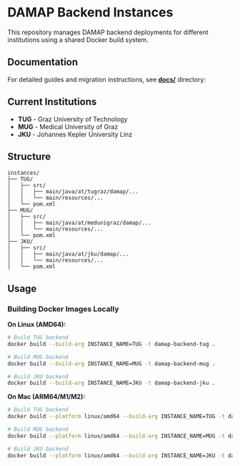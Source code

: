 # DAMAP Backend Instances

This repository manages DAMAP backend deployments for different institutions using a shared Docker build system.

## Documentation

For detailed guides and migration instructions, see [**docs/**](docs/) directory:

## Current Institutions

- **TUG** - Graz University of Technology
- **MUG** - Medical University of Graz
- **JKU** - Johannes Kepler University Linz

## Structure

```
instances/
├── TUG/
│   ├── src/                    
│   │   ├── main/java/at/tugraz/damap/...
│   │   └── main/resources/...
│   └── pom.xml                 
├── MUG/
│   ├── src/                    
│   │   ├── main/java/at/medunigraz/damap/...
│   │   └── main/resources/...
│   └── pom.xml                
├── JKU/
│   ├── src/                   
│   │   ├── main/java/at/jku/damap/...
│   │   └── main/resources/...
│   └── pom.xml                 
```

## Usage

### Building Docker Images Locally

**On Linux (AMD64):**
```bash
# Build TUG backend  
docker build --build-arg INSTANCE_NAME=TUG -t damap-backend-tug .

# Build MUG backend
docker build --build-arg INSTANCE_NAME=MUG -t damap-backend-mug .

# Build JKU backend
docker build --build-arg INSTANCE_NAME=JKU -t damap-backend-jku .
```

**On Mac (ARM64/M1/M2):**
```bash
# Build TUG backend  
docker build --platform linux/amd64 --build-arg INSTANCE_NAME=TUG -t damap-backend-tug .

# Build MUG backend
docker build --platform linux/amd64 --build-arg INSTANCE_NAME=MUG -t damap-backend-mug .

# Build JKU backend
docker build --platform linux/amd64 --build-arg INSTANCE_NAME=JKU -t damap-backend-jku .
```

